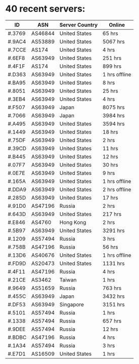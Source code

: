 # 40 recent servers:

| ID | ASN | Server Country | Online |
| ------ | ------ | ------ | ------ |
| #.3769 | AS46844 | United States | 65 hrs |
| #.9AC4 | AS53889 | United States | 5067 hrs |
| #.7CCE | AS174 | United States | 4 hrs |
| #.6EF8 | AS63949 | United States | 251 hrs |
| #.4F1F | AS174 | United States | 899 hrs |
| #.D363 | AS63949 | United States | 1 hrs offline |
| #.BA95 | AS63949 | United States | 8 hrs |
| #.8051 | AS63949 | United States | 25 hrs |
| #.3EB4 | AS63949 | United States | 4 hrs |
| #.F507 | AS63949 | Japan | 8075 hrs |
| #.7066 | AS63949 | Japan | 3984 hrs |
| #.A495 | AS63949 | United States | 3594 hrs |
| #.1449 | AS63949 | United States | 18 hrs |
| #.75DF | AS63949 | United States | 2 hrs |
| #.39CD | AS63949 | United States | 11 hrs |
| #.B445 | AS63949 | United States | 12 hrs |
| #.07F7 | AS63949 | United States | 30 hrs |
| #.0E7E | AS63949 | United States | 9 hrs |
| #.165A | AS63949 | United States | 1 hrs offline |
| #.DDA9 | AS63949 | United States | 2 hrs offline |
| #.285D | AS63949 | United States | 17 hrs |
| #.91D0 | AS47196 | Russia | 2 hrs |
| #.643D | AS63949 | United States | 217 hrs |
| #.E846 | AS4760 | Hong Kong | 2 hrs |
| #.5B97 | AS63949 | United States | 3291 hrs |
| #.1209 | AS57494 | Russia | 3 hrs |
| #.758B | AS47196 | Russia | 56 hrs |
| #.13D6 | AS40676 | United States | 1 hrs offline |
| #.FD9D | AS20473 | United States | 1131 hrs |
| #.4F11 | AS47196 | Russia | 4 hrs |
| #.21CE | AS3462 | Taiwan | 1 hrs |
| #.9649 | AS51659 | Russia | 763 hrs |
| #.455C | AS63949 | Japan | 3432 hrs |
| #.DF53 | AS63949 | Singapore | 3151 hrs |
| #.5101 | AS57494 | Russia | 1 hrs |
| #.1338 | AS57494 | Russia | 657 hrs |
| #.9DEE | AS57494 | Russia | 12 hrs |
| #.BDBC | AS47196 | Russia | 4 hrs |
| #.1A34 | AS57494 | Russia | 3 hrs |
| #.E7D1 | AS16509 | United States | 1 hrs |

